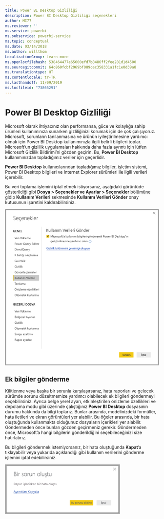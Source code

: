 ```yaml
---
title: Power BI Desktop Gizliliği
description: Power BI Desktop Gizliliği seçenekleri
author: MI77
ms.reviewer: ''
ms.service: powerbi
ms.subservice: powerbi-service
ms.topic: conceptual
ms.date: 03/14/2018
ms.author: willthom
LocalizationGroup: Learn more
ms.openlocfilehash: 538464477a65600efd7b8486ff2fee281d1d4500
ms.sourcegitcommit: 64c860fcbf2969bf089cec358331a1fc1e0d39a8
ms.translationtype: HT
ms.contentlocale: tr-TR
ms.lasthandoff: 11/09/2019
ms.locfileid: "73866291"
---
```

# <a name="power-bi-desktop-privacy"></a>Power BI Desktop Gizliliği

Microsoft olarak ihtiyacınız olan performansa, güce ve kolaylığa sahip ürünleri kullanımınıza sunarken gizliliğinizi korumak için de çok çalışıyoruz. Microsoft, sorunların tanılanmasına ve ürünün iyileştirilmesine yardımcı olmak için Power BI Desktop kullanımınızla ilgili belirli bilgileri toplar. Microsoft’un gizlilik uygulamaları hakkında daha fazla ayrıntı için lütfen Microsoft Gizlilik Bildirimi’ni gözden geçirin. Bu, **Power BI Desktop** kullanımınızdan topladığımız veriler için geçerlidir.
 
**Power BI Desktop** kullanıcılarından topladığımız bilgiler, işletim sistemi, Power BI Desktop bilgileri ve Internet Explorer sürümleri ile ilgili verileri içerebilir. 
 
Bu veri toplama işlemini iptal etmek istiyorsanız, aşağıdaki görüntüde gösterildiği gibi **Dosya > Seçenekler ve Ayarlar > Seçenekler** bölümüne gidip **Kullanım Verileri** sekmesinde **Kullanım Verileri Gönder** onay kutusunun işaretini kaldırabilirsiniz.

![Kullanım Verileri Gönder için seçenek ayarları](media/desktop-privacy/privacy_01.png)

## <a name="sending-additional-information"></a>Ek bilgiler gönderme

Kilitlenme veya başka bir sorunla karşılaşırsanız, hata raporları ve gelecek sürümde sorunu düzeltmemize yardımcı olabilecek ek bilgileri göndermeyi seçebilirsiniz. Ayrıca belge yerel ayarı, etkinleştirilen önizleme özellikleri ve depolama modu gibi üzerinde çalıştığınız **Power BI Desktop** dosyasının durumu hakkında da bilgi toplarız. Bunlar arasında, modelinizdeki formüller, hata iletileri ve ekran görüntüleri yer alabilir. Bu öğeler arasında, bir hata oluştuğunda kullanmakta olduğunuz dosyaların içerikleri yer alabilir. Göndermeden önce bunları gözden geçirmeniz gerekir. Göndermeden önce, Microsoft’a hangi bilgilerin gönderildiğini seçebileceğinizi size hatırlatırız.  
 
Bu bilgileri göndermek istemiyorsanız, bir hata oluştuğunda **Kapat**’a tıklayabilir veya yukarıda açıklandığı gibi kullanım verilerini gönderme işlemini iptal edebilirsiniz. 

![Kilitlenme iletişim kutusu](media/desktop-privacy/privacy_02.png)
